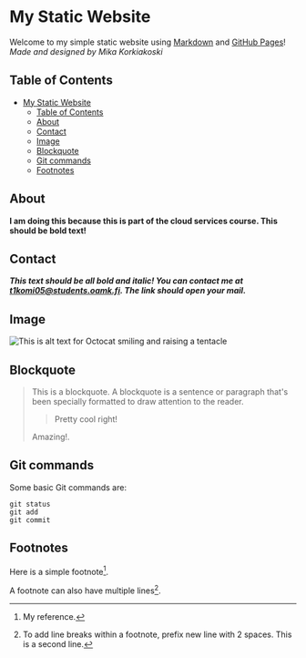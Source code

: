
# My Static Website
Welcome to my simple static website using [Markdown](https://docs.github.com/en/get-started/writing-on-github/getting-started-with-writing-and-formatting-on-github/basic-writing-and-formatting-syntax) and [GitHub Pages](https://pages.github.com/)!  *Made and designed by Mika Korkiakoski* 

## Table of Contents
- [My Static Website](#my-static-website)
  - [Table of Contents](#table-of-contents)
  - [About](#about)
  - [Contact](#contact)
  - [Image](#image)
  - [Blockquote](#blockquote)
  - [Git commands](#git-commands)
  - [Footnotes](#footnotes)

## About
**I am doing this because this is part of the cloud services course. This should be bold text!**


## Contact
***This text should be all bold and italic! You can contact me at [t1komi05@students.oamk.fi](mailto:t1komi05@students.oamk.fi). The link should open your mail.***

## Image

![This is alt text for Octocat smiling and raising a tentacle](https://myoctocat.com/assets/images/base-octocat.svg)


## Blockquote
> This is a blockquote. A blockquote is a sentence or paragraph that's been specially formatted to draw attention to the reader.
>>Pretty cool right!
>
> Amazing!.


## Git commands

Some basic Git commands are:
```
git status
git add
git commit
```

## Footnotes

Here is a simple footnote[^1].

A footnote can also have multiple lines[^2].

[^1]: My reference.

[^2]: To add line breaks within a footnote, prefix new line with 2 spaces.
  This is a second line.